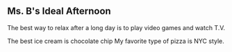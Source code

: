 ## Ms. B's Ideal Afternoon

The best way to relax after a long day is to play video games and watch T.V.

The best ice cream is chocolate chip
My favorite type of pizza is NYC style.